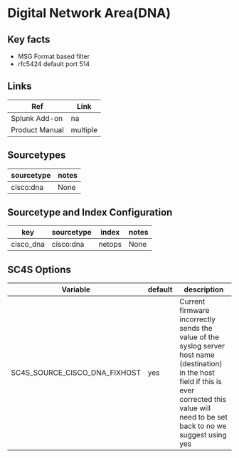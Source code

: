 # Digital Network Area(DNA)

## Key facts

* MSG Format based filter
* rfc5424 default port 514

## Links

| Ref            | Link                                                                                                    |
|----------------|---------------------------------------------------------------------------------------------------------|
| Splunk Add-on  | na                                                               |
| Product Manual | multiple |

## Sourcetypes

| sourcetype | notes                                                                                                   |
|------------|---------------------------------------------------------------------------------------------------------|
| cisco:dna  |  None                                                                                                    |

## Sourcetype and Index Configuration

| key       | sourcetype | index  | notes          |
|-----------|------------|--------|----------------|
| cisco_dna | cisco:dna  | netops | None     |

## SC4S Options

| Variable       | default        | description    |
|----------------|----------------|----------------|
| SC4S_SOURCE_CISCO_DNA_FIXHOST | yes | Current firmware incorrectly sends the value of the syslog server host name (destination) in the host field if this is ever corrected this value will need to be set back to no we suggest using yes |
